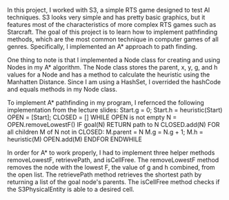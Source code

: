 In this project, I worked with S3, a simple RTS game designed to test AI techniques. S3 looks very simple and has pretty basic graphics, but it features most of the characteristics of more complex RTS games such as Starcraft. The goal of this project is to learn how to implement pathfinding methods, which are the most common technique in computer games of all genres. Specifically, I implemented an A* approach to path finding.

One thing to note is that I implemented a Node class for creating and using Nodes in my A* algorithm. The Node class stores the parent, x, y, g, and h values for a Node and has a method to calculate the heuristic using the Manhatten Distance. Since I am using a HashSet, I overrided the hashCode and equals methods in my Node class.

To implement A* pathfinding in my program, I refernced the following implementation from the lecture slides:
Start.g = 0;
Start.h = heuristic(Start)
OPEN = [Start];
CLOSED = []
WHILE OPEN is not empty
N = OPEN.removeLowestF()
IF goal(N) RETURN path to N
CLOSED.add(N)
FOR all children M of N not in CLOSED:
M.parent = N
M.g = N.g + 1;
M.h = heuristic(M)
OPEN.add(M)
ENDFOR
ENDWHILE

In order for A* to work properly, I had to implement three helper methods removeLowestF, retrievePath, and isCellFree. The removeLowestF method removes the node with the lowest F, the value of g and h combined, from the open list. The retrievePath method retrieves the shortest path by returning a list of the goal node's parents. The isCellFree method checks if the S3PhysicalEntity is able to a desired cell.

